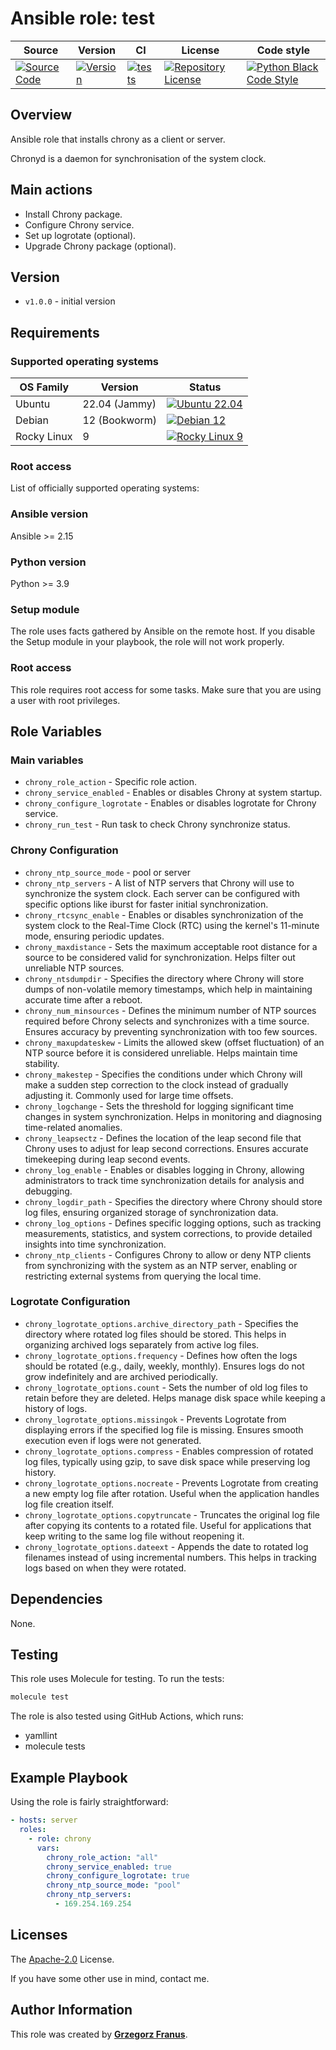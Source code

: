 # Ansible role: test

|Source|Version|CI|License|Code style|
|------|-------|-------|-------|-------|
|[![Source Code](https://img.shields.io/badge/source-github-blue.svg)](https://github.com/grzegorzfranus/test)|[![Version](https://img.shields.io/github/v/release/grzegorzfranus/test)](https://github.com/grzegorzfranus/test/releases)|[![tests](https://github.com/grzegorzfranus/test/actions/workflows/ci.yml/badge.svg)](https://github.com/grzegorzfranus/test/actions)|[![Repository License](https://img.shields.io/badge/license-apache2.0-brightgreen.svg)](LICENSE)|[![Python Black Code Style](https://img.shields.io/badge/code%20style-black-000000.svg)](https://github.com/python/black)|

## Overview

Ansible role that installs chrony as a client or server.

Chronyd is a daemon for synchronisation of the system clock.

## Main actions

* Install Chrony package.
* Configure Chrony service.
* Set up logrotate (optional).
* Upgrade Chrony package (optional).

## Version

- `v1.0.0` - initial version  

## Requirements

### Supported operating systems

| OS Family | Version | Status |
|-----------|---------|---------|
| Ubuntu | 22.04 (Jammy) | [![Ubuntu 22.04](https://img.shields.io/badge/Ubuntu%2022.04-OK-brightgreen.svg)](https://ubuntu.com) |
| Debian | 12 (Bookworm) | [![Debian 12](https://img.shields.io/badge/Debian%2012-OK-brightgreen.svg)](https://www.debian.org) |
| Rocky Linux | 9 | [![Rocky Linux 9](https://img.shields.io/badge/Rocky%20Linux%209-OK-brightgreen.svg)](https://rockylinux.org) |

### Root access

List of officially supported operating systems:


### Ansible version

Ansible >= 2.15

### Python version

Python >= 3.9

### Setup module
The role uses facts gathered by Ansible on the remote host. If you disable the Setup module in your playbook, the role will not work properly.

### Root access
This role requires root access for some tasks. Make sure that you are using a user with root privileges.

## Role Variables

### Main variables

* `chrony_role_action` - Specific role action.
* `chrony_service_enabled` - Enables or disables Chrony at system startup.
* `chrony_configure_logrotate` - Enables or disables logrotate for Chrony service.
* `chrony_run_test` - Run task to check Chrony synchronize status.

### Chrony Configuration

* `chrony_ntp_source_mode` - pool or server
* `chrony_ntp_servers` - A list of NTP servers that Chrony will use to synchronize the system clock. Each server can be configured with specific options like iburst for faster initial synchronization.
* `chrony_rtcsync_enable` - Enables or disables synchronization of the system clock to the Real-Time Clock (RTC) using the kernel's 11-minute mode, ensuring periodic updates.
* `chrony_maxdistance` - Sets the maximum acceptable root distance for a source to be considered valid for synchronization. Helps filter out unreliable NTP sources.
* `chrony_ntsdumpdir` - Specifies the directory where Chrony will store dumps of non-volatile memory timestamps, which help in maintaining accurate time after a reboot.
* `chrony_num_minsources` - Defines the minimum number of NTP sources required before Chrony selects and synchronizes with a time source. Ensures accuracy by preventing synchronization with too few sources.
* `chrony_maxupdateskew` - Limits the allowed skew (offset fluctuation) of an NTP source before it is considered unreliable. Helps maintain time stability.
* `chrony_makestep` - Specifies the conditions under which Chrony will make a sudden step correction to the clock instead of gradually adjusting it. Commonly used for large time offsets.
* `chrony_logchange` - Sets the threshold for logging significant time changes in system synchronization. Helps in monitoring and diagnosing time-related anomalies.
* `chrony_leapsectz` - Defines the location of the leap second file that Chrony uses to adjust for leap second corrections. Ensures accurate timekeeping during leap second events.
* `chrony_log_enable` - Enables or disables logging in Chrony, allowing administrators to track time synchronization details for analysis and debugging.
* `chrony_logdir_path` - Specifies the directory where Chrony should store log files, ensuring organized storage of synchronization data.
* `chrony_log_options` - Defines specific logging options, such as tracking measurements, statistics, and system corrections, to provide detailed insights into time synchronization.
* `chrony_ntp_clients` - Configures Chrony to allow or deny NTP clients from synchronizing with the system as an NTP server, enabling or restricting external systems from querying the local time.

### Logrotate Configuration

* `chrony_logrotate_options.archive_directory_path` - Specifies the directory where rotated log files should be stored. This helps in organizing archived logs separately from active log files.
* `chrony_logrotate_options.frequency` - Defines how often the logs should be rotated (e.g., daily, weekly, monthly). Ensures logs do not grow indefinitely and are archived periodically.
* `chrony_logrotate_options.count` - Sets the number of old log files to retain before they are deleted. Helps manage disk space while keeping a history of logs.
* `chrony_logrotate_options.missingok` - Prevents Logrotate from displaying errors if the specified log file is missing. Ensures smooth execution even if logs were not generated.
* `chrony_logrotate_options.compress` - Enables compression of rotated log files, typically using gzip, to save disk space while preserving log history.
* `chrony_logrotate_options.nocreate` - Prevents Logrotate from creating a new empty log file after rotation. Useful when the application handles log file creation itself.
* `chrony_logrotate_options.copytruncate` - Truncates the original log file after copying its contents to a rotated file. Useful for applications that keep writing to the same log file without reopening it.
* `chrony_logrotate_options.dateext` - Appends the date to rotated log filenames instead of using incremental numbers. This helps in tracking logs based on when they were rotated.

## Dependencies

None.

## Testing

This role uses Molecule for testing. To run the tests:

```bash
molecule test
```

The role is also tested using GitHub Actions, which runs:
- yamllint
- molecule tests

## Example Playbook

Using the role is fairly straightforward:
```yaml
- hosts: server
  roles:
    - role: chrony
      vars:
        chrony_role_action: "all"
        chrony_service_enabled: true
        chrony_configure_logrotate: true
        chrony_ntp_source_mode: "pool"
        chrony_ntp_servers:
          - 169.254.169.254
```

## Licenses

The
[Apache-2.0](https://github.com/grzegorzfranus/chrony/blob/main/LICENSE)
License.

If you have some other use in mind, contact me.

## Author Information

This role was created by **[Grzegorz Franus](https://github.com/grzegorzfranus)**.